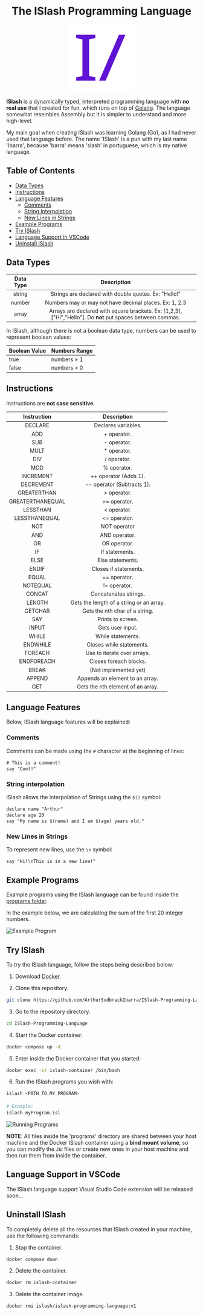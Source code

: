 <h1 align="center">The ISlash Programming Language</h1>

<p align="center">
    <img src="https://raw.githubusercontent.com/ArthurSudbrackIbarra/ISlash-VSCode-Language-Support/main/icons/islash.svg" width=180px/>
</p>

**ISlash** is a dynamically typed, interpreted programming language with **no real use** that I created for fun, which runs on top of [Golang](https://go.dev/). The language somewhat resembles Assembly but it is simpler to understand and more high-level.

My main goal when creating ISlash was learning Golang (Go), as I had never used that language before. The name 'ISlash' is a pun with my last name 'Ibarra', because 'barra' means 'slash' in portuguese, which is my native language.

## Table of Contents

* [Data Types](#data-types)
* [Instructions](#instructions)
* [Language Features](#language-features)
    * [Comments](#comments)
    * [String Interpolation](#string-interpolation)
    * [New Lines in Strings](#new-lines-in-strings)
* [Example Programs](#example-programs)
* [Try ISlash](#try-islash)
* [Language Support in VSCode](#language-support-in-vscode)
* [Uninstall ISlash](#uninstall-islash)
 
## Data Types

| Data Type |                                                  Description                                                  |
|:---------:|:-------------------------------------------------------------------------------------------------------------:|
|   string  |                             Strings are declared with double quotes. Ex: "Hello!"                             |
|   number  |                             Numbers may or may not have decimal places. Ex: 1, 2.3                            |
|   array   | Arrays are declared with square brackets. Ex: [1,2,3], ["Hi","Hello"]. Do **not** put spaces between commas.  |

In ISlash, although there is not a boolean data type, numbers can be used to represent boolean values:

| Boolean Value | Numbers Range |
|---------------|---------------|
| true          | numbers ≥ 1   |
| false         | numbers < 0   |

## Instructions

Instructions are **not case sensitive**.

|    Instruction   |                Description               |
|:----------------:|:----------------------------------------:|
|      DECLARE     |            Declares variables.           |
|        ADD       |                + operator.               |
|        SUB       |                - operator.               |
|       MULT       |                * operator.               |
|        DIV       |                / operator.               |
|        MOD       |                % operator.               |
|     INCREMENT    |           ++ operator (Adds 1).          |
|     DECREMENT    |        -- operator (Subtracts 1).        |
|    GREATERTHAN   |                > operator.               |
| GREATERTHANEQUAL |               >= operator.               |
|     LESSTHAN     |                < operator.               |
|   LESSTHANEQUAL  |               <= operator.               |
|        NOT       |               NOT operator               |
|        AND       |               AND operator.              |
|        OR        |               OR operator.               |
|        IF        |              If statements.              |
|       ELSE       |             Else statements.             |
|       ENDIF      |           Closes if statements.          |
|       EQUAL      |               == operator.               |
|     NOTEQUAL     |               != operator.               |
|      CONCAT      |           Concatenates strings.          |
|      LENGTH      | Gets the length of a string or an array. |
|      GETCHAR     |      Gets the nth char of a string.      |
|        SAY       |             Prints to screen.            |
|       INPUT      |             Gets user input.             |
|       WHILE      |             While statements.            |
|     ENDWHILE     |         Closes while statements.         |
|      FOREACH     |        Use to iterate over arrays.       |
|    ENDFOREACH    |          Closes foreach blocks.          |
|       BREAK      |           (Not implemented yet)          |
|      APPEND      |      Appends an element to an array.     |
|        GET       |     Gets the nth element of an array.    |

## Language Features

Below, ISlash language features will be explained:

### Comments

Comments can be made using the `#` character at the beginning of lines:

```
# This is a comment!
say "Cool!"
```

### String interpolation

ISlash allows the interpolation of Strings using the `$()` symbol:

```
declare name "Arthur"
declare age 20
say "My name is $(name) and I am $(age) years old."
```

### New Lines in Strings

To represent new lines, use the `\n` symbol:

```
say "Hi!\nThis is in a new line!"
```

## Example Programs

Example programs using the ISlash language can be found inside the [programs folder](https://github.com/ArthurSudbrackIbarra/ISlash-Programming-Language/tree/main/programs).

In the example below, we are calculating the sum of the first 20 integer numbers.

![Example Program](https://user-images.githubusercontent.com/69170322/183554138-31cde33d-26c6-4efc-b169-c21e0aa62aa3.png)


## Try ISlash

To try the ISlash language, follow the steps being described below:

1. Download [Docker](https://www.docker.com/products/docker-desktop/).

2. Clone this repository.

```sh
git clone https://github.com/ArthurSudbrackIbarra/ISlash-Programming-Language.git
```

3. Go to the repository directory.

```sh
cd ISlash-Programming-Language
```

4. Start the Docker container:

```sh
docker compose up -d
```

5. Enter inside the Docker container that you started:

```sh
docker exec -it islash-container /bin/bash
```

6. Run the ISlash programs you wish with:

```sh
islash <PATH_TO_MY_PROGRAM>

# Example:
islash myProgram.isl
```

![Running Programs](https://user-images.githubusercontent.com/69170322/183551455-e2b7d46f-7115-4a69-a03a-eafb5b67a323.png)

**NOTE**: All files inside the 'programs' directory are shared between your host machine and the Docker ISlash container using a **bind mount volume**, so you can modify the .isl files or create new ones in your host machine and then run them from inside the container. 

## Language Support in VSCode

The ISlash language support Visual Studio Code extension will be released soon...

## Uninstall ISlash

To completely delete all the resources that ISlash created in your machine, use the following commands:

1. Stop the container.

```sh
docker compose down
```

2. Delete the container.

```sh
docker rm islash-container
```

3. Delete the container image.

```sh
docker rmi islash/islash-programming-language:v1
```